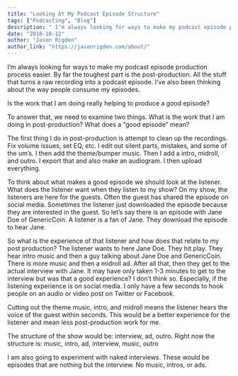 ```yaml
---
title: "Looking At My Podcast Episode Structure"
tags: ["Podcasting", "Blog"]
description: " I’m always looking for ways to make my podcast episode production process easier. By far the toughest part is the post-production. All the stuff that turns a raw recording into a podcast episode. I’ve also been thinking about the way people consume my episodes."
date: "2018-10-12"
author: "Jason Rigden"
author_link: "https://jasonrigden.com/about/"
---
```



 I’m always looking for ways to make my podcast episode production process easier. By far the toughest part is the post-production. All the stuff that turns a raw recording into a podcast episode. I’ve also been thinking about the way people consume my episodes.

Is the work that I am doing really helping to produce a good episode?

To answer that, we need to examine two things.
What is the work that I am doing in post-production?
What does a “good episode” mean?


The first thing I do in post-production is attempt to clean up the recordings. Fix volume issues, set EQ, etc. I edit out silent parts, mistakes, and some of the um’s. I then add the theme/bumper music. Then I add a intro, midroll, and outro. I export that and also make an audiogram. I then upload everything.

To think about what makes a good episode we should look at the listener. What does the listener want when they listen to my show? On my show, the listeners are here for the guests. Often the guest has shared the episode on social media. Sometimes the listener just downloaded the episode because they are interested in the guest. So let’s say there is an episode with Jane Doe of GenericCoin. A listener is a fan of Jane. They download the episode to hear Jane.

So what is the experience of that listener and how does that relate to my post production?
The listener wants to here Jane Doe. They hit play. They hear intro music and then a guy talking about Jane Doe and GenericCoin. There is more music and then a midroll ad. After all that, then they get to the actual interview with Jane. It may have only taken 1-3 minutes to get to the interview but was that a good experience? I don’t think so. Especially, if the listening experience is on social media. I only have a few seconds to hook people on an audio or video post on Twitter or Facebook.

Cutting out the theme music, intro, and midroll means the listener hears the voice of the guest within seconds. This would be a better experience for the listener and mean less post-production work for me.

The structure of the show would be: interview, ad, outro.
Right now the structure is: music, intro, ad, interview, music, outro

I am also going to experiment with naked interviews. These would be episodes that are nothing but the interview. No music, intros, or ads.


